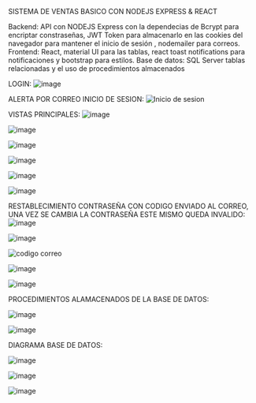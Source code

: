 SISTEMA DE VENTAS BASICO CON NODEJS EXPRESS & REACT

Backend: API con NODEJS Express con la dependecias de Bcrypt para encriptar constraseñas,  JWT Token para almacenarlo en las cookies del navegador para mantener el inicio de sesión , nodemailer para correos.
Frontend: React, material UI para las tablas, react toast notifications para notificaciones y bootstrap para estilos.
Base de datos: SQL Server tablas relacionadas y el uso de procedimientos almacenados

LOGIN:
![image](https://github.com/DaniSanchez0707/SISTEMA_POS_BASICO/assets/116401622/9a959474-ea96-40e0-a6f2-64d224f05da1)

ALERTA POR CORREO INICIO DE SESION:
![Inicio de sesion](https://github.com/DaniSanchez0707/SISTEMA_POS_BASICO/assets/116401622/0cdece84-3c01-4d8b-99d2-f2ce02f43570)

VISTAS PRINCIPALES:
![image](https://github.com/DaniSanchez0707/SISTEMA_POS_BASICO/assets/116401622/26a8e5df-a5f3-44ca-bbc0-695e71a64cc5)

![image](https://github.com/DaniSanchez0707/SISTEMA_POS_BASICO/assets/116401622/f4f166b1-8ed5-4db8-bb5a-25468619f457)

![image](https://github.com/DaniSanchez0707/SISTEMA_POS_BASICO/assets/116401622/5876f0b3-cc84-4fa2-8a62-51f822e41b71)

![image](https://github.com/DaniSanchez0707/SISTEMA_POS_BASICO/assets/116401622/6cf79e72-691f-4cb6-98c3-1bca2a5d3f3c)

![image](https://github.com/DaniSanchez0707/SISTEMA_POS_BASICO/assets/116401622/a4df3252-23cf-484f-8a19-98d8c162022f)

![image](https://github.com/DaniSanchez0707/SISTEMA_POS_BASICO/assets/116401622/c761a14d-438f-4657-92c2-836d9f1d186b)

RESTABLECIMIENTO CONTRASEÑA CON CODIGO ENVIADO AL CORREO, UNA VEZ SE CAMBIA LA CONTRASEÑA ESTE MISMO QUEDA INVALIDO:
![image](https://github.com/DaniSanchez0707/SISTEMA_POS_BASICO/assets/116401622/bc1e5c70-baea-4500-9ce3-3fe09ad0a93e)

![image](https://github.com/DaniSanchez0707/SISTEMA_POS_BASICO/assets/116401622/464177d5-a2da-412e-8e8d-1122eb29d728)

![codigo correo](https://github.com/DaniSanchez0707/SISTEMA_POS_BASICO/assets/116401622/ea8cc44b-5e73-436e-a0b3-64cc12f7b114)

![image](https://github.com/DaniSanchez0707/SISTEMA_POS_BASICO/assets/116401622/91cb1c2c-ab42-41db-b40c-69434c856916)

![image](https://github.com/DaniSanchez0707/SISTEMA_POS_BASICO/assets/116401622/785e0c8a-ca0c-4f7a-94d9-983ceb6dd2ef)


PROCEDIMIENTOS ALAMACENADOS DE LA BASE DE DATOS:

![image](https://github.com/DaniSanchez0707/SISTEMA_POS_BASICO/assets/116401622/32eb444b-e076-44c8-8229-d6db5c971347)

![image](https://github.com/DaniSanchez0707/SISTEMA_POS_BASICO/assets/116401622/5398efa0-e04b-4bba-96ba-a00f22a0d19b)

DIAGRAMA BASE DE DATOS:

![image](https://github.com/DaniSanchez0707/SISTEMA_POS_BASICO/assets/116401622/1f9bd465-d81b-4ccf-a53b-8960ded33270)

![image](https://github.com/DaniSanchez0707/SISTEMA_POS_BASICO/assets/116401622/747740dd-5504-4203-91df-e66feb920fb3)








![image](https://github.com/DaniSanchez0707/SISTEMA_POS_BASICO/assets/116401622/eb8dc4d5-1ce5-4b56-b581-3e15459a3411)

